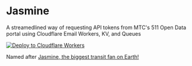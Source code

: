 # Jasmine
A streamedlined way of requesting API tokens from MTC's 511 Open Data portal using Cloudflare Email Workers, KV, and Queues

[![Deploy to Cloudflare Workers](https://deploy.workers.cloudflare.com/button)](https://deploy.workers.cloudflare.com/?url=https://github.com/quacksire/jasmine)

Named after [Jasmine, the biggest transit fan on Earth!](https://twitter.com/SFBART/status/1661524728522350592)
